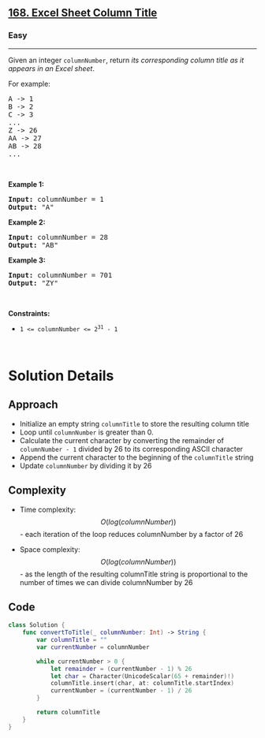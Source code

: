 <h2><a href="https://leetcode.com/problems/excel-sheet-column-title/">168. Excel Sheet Column Title</a></h2><h3>Easy</h3><hr><div><p>Given an integer <code>columnNumber</code>, return <em>its corresponding column title as it appears in an Excel sheet</em>.</p>

<p>For example:</p>

<pre>A -&gt; 1
B -&gt; 2
C -&gt; 3
...
Z -&gt; 26
AA -&gt; 27
AB -&gt; 28 
...
</pre>

<p>&nbsp;</p>
<p><strong class="example">Example 1:</strong></p>

<pre><strong>Input:</strong> columnNumber = 1
<strong>Output:</strong> "A"
</pre>

<p><strong class="example">Example 2:</strong></p>

<pre><strong>Input:</strong> columnNumber = 28
<strong>Output:</strong> "AB"
</pre>

<p><strong class="example">Example 3:</strong></p>

<pre><strong>Input:</strong> columnNumber = 701
<strong>Output:</strong> "ZY"
</pre>

<p>&nbsp;</p>
<p><strong>Constraints:</strong></p>

<ul>
	<li><code>1 &lt;= columnNumber &lt;= 2<sup>31</sup> - 1</code></li>
</ul>
</div>

</br>

# Solution Details

## Approach
- Initialize an empty string `columnTitle` to store the resulting column title
- Loop until `columnNumber` is greater than 0.
- Calculate the current character by converting the remainder of `columnNumber - 1` divided by 26 to its corresponding ASCII character
- Append the current character to the beginning of the `columnTitle` string
- Update `columnNumber` by dividing it by 26

## Complexity
- Time complexity:
$$ O(log(columnNumber))$$ - each iteration of the loop reduces columnNumber by a factor of 26

- Space complexity:
$$ O(log(columnNumber))$$ - as the length of the resulting columnTitle string is proportional to the number of times we can divide columnNumber by 26

## Code
```swift
class Solution {
    func convertToTitle(_ columnNumber: Int) -> String {
        var columnTitle = ""
        var currentNumber = columnNumber

        while currentNumber > 0 {
            let remainder = (currentNumber - 1) % 26
            let char = Character(UnicodeScalar(65 + remainder)!)
            columnTitle.insert(char, at: columnTitle.startIndex)
            currentNumber = (currentNumber - 1) / 26
        }

        return columnTitle
    }
}
```
